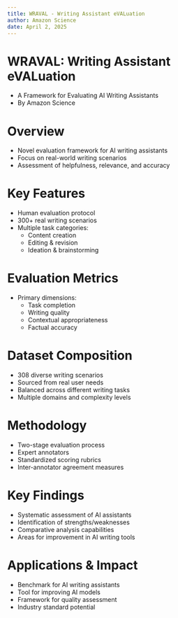 ```yaml
---
title: WRAVAL - Writing Assistant eVALuation
author: Amazon Science
date: April 2, 2025
---
```


# WRAVAL: Writing Assistant eVALuation

- A Framework for Evaluating AI Writing Assistants
- By Amazon Science

# Overview

- Novel evaluation framework for AI writing assistants
- Focus on real-world writing scenarios
- Assessment of helpfulness, relevance, and accuracy

# Key Features

- Human evaluation protocol
- 300+ real writing scenarios
- Multiple task categories:
  - Content creation
  - Editing & revision
  - Ideation & brainstorming

# Evaluation Metrics

- Primary dimensions:
  - Task completion
  - Writing quality
  - Contextual appropriateness
  - Factual accuracy

# Dataset Composition

- 308 diverse writing scenarios
- Sourced from real user needs
- Balanced across different writing tasks
- Multiple domains and complexity levels

# Methodology

- Two-stage evaluation process
- Expert annotators
- Standardized scoring rubrics
- Inter-annotator agreement measures

# Key Findings

- Systematic assessment of AI assistants
- Identification of strengths/weaknesses
- Comparative analysis capabilities
- Areas for improvement in AI writing tools

# Applications & Impact

- Benchmark for AI writing assistants
- Tool for improving AI models
- Framework for quality assessment
- Industry standard potential
